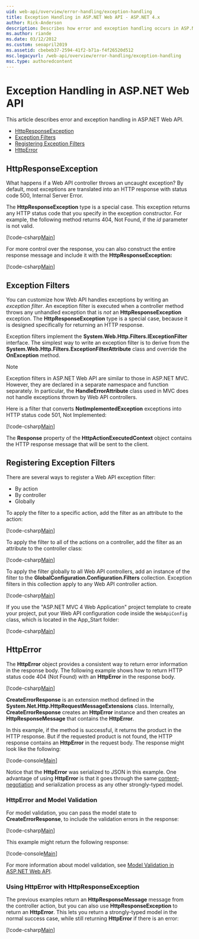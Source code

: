 ```yaml
---
uid: web-api/overview/error-handling/exception-handling
title: Exception Handling in ASP.NET Web API - ASP.NET 4.x
author: Rick-Anderson
description: Describes how error and exception handling occurs in ASP.NET Web API.
ms.author: riande
ms.date: 03/12/2012
ms.custom: seoapril2019
ms.assetid: cbebeb37-2594-41f2-b71a-f4f26520d512
msc.legacyurl: /web-api/overview/error-handling/exception-handling
msc.type: authoredcontent
---
```

# Exception Handling in ASP.NET Web API

This article describes error and exception handling in ASP.NET Web API.

- [HttpResponseException](#httpresponserexception)
- [Exception Filters](#exception_filters)
- [Registering Exception Filters](#registering_exception_filters)
- [HttpError](#httperror)

<a id="httpresponserexception"></a>
## HttpResponseException

What happens if a Web API controller throws an uncaught exception? By default, most exceptions are translated into an HTTP response with status code 500, Internal Server Error.

The **HttpResponseException** type is a special case. This exception returns any HTTP status code that you specify in the exception constructor. For example, the following method returns 404, Not Found, if the *id* parameter is not valid.

[!code-csharp[Main](exception-handling/samples/sample1.cs)]

For more control over the response, you can also construct the entire response message and include it with the **HttpResponseException:** 

[!code-csharp[Main](exception-handling/samples/sample2.cs)]

<a id="exception_filters"></a>
## Exception Filters

You can customize how Web API handles exceptions by writing an *exception filter*. An exception filter is executed when a controller method throws any unhandled exception that is *not* an **HttpResponseException** exception. The **HttpResponseException** type is a special case, because it is designed specifically for returning an HTTP response.

Exception filters implement the **System.Web.Http.Filters.IExceptionFilter** interface. The simplest way to write an exception filter is to derive from the **System.Web.Http.Filters.ExceptionFilterAttribute** class and override the **OnException** method.

> [!NOTE]
> Exception filters in ASP.NET Web API are similar to those in ASP.NET MVC. However, they are declared in a separate namespace and function separately. In particular, the **HandleErrorAttribute** class used in MVC does not handle exceptions thrown by Web API controllers.

Here is a filter that converts **NotImplementedException** exceptions into HTTP status code 501, Not Implemented:

[!code-csharp[Main](exception-handling/samples/sample3.cs)]

The **Response** property of the **HttpActionExecutedContext** object contains the HTTP response message that will be sent to the client.

<a id="registering_exception_filters"></a>
## Registering Exception Filters

There are several ways to register a Web API exception filter:

- By action
- By controller
- Globally

To apply the filter to a specific action, add the filter as an attribute to the action:

[!code-csharp[Main](exception-handling/samples/sample4.cs)]

To apply the filter to all of the actions on a controller, add the filter as an attribute to the controller class:

[!code-csharp[Main](exception-handling/samples/sample5.cs)]

To apply the filter globally to all Web API controllers, add an instance of the filter to the **GlobalConfiguration.Configuration.Filters** collection. Exception filters in this collection apply to any Web API controller action.

[!code-csharp[Main](exception-handling/samples/sample6.cs)]

If you use the "ASP.NET MVC 4 Web Application" project template to create your project, put your Web API configuration code inside the `WebApiConfig` class, which is located in the App\_Start folder:

[!code-csharp[Main](exception-handling/samples/sample7.cs?highlight=5)]

<a id="httperror"></a>
## HttpError

The **HttpError** object provides a consistent way to return error information in the response body. The following example shows how to return HTTP status code 404 (Not Found) with an **HttpError** in the response body.

[!code-csharp[Main](exception-handling/samples/sample8.cs)]

**CreateErrorResponse** is an extension method defined in the **System.Net.Http.HttpRequestMessageExtensions** class. Internally, **CreateErrorResponse** creates an **HttpError** instance and then creates an **HttpResponseMessage** that contains the **HttpError**.

In this example, if the method is successful, it returns the product in the HTTP response. But if the requested product is not found, the HTTP response contains an **HttpError** in the request body. The response might look like the following:

[!code-console[Main](exception-handling/samples/sample9.cmd)]

Notice that the **HttpError** was serialized to JSON in this example. One advantage of using **HttpError** is that it goes through the same [content-negotiation](../formats-and-model-binding/content-negotiation.md) and serialization process as any other strongly-typed model.

### HttpError and Model Validation

For model validation, you can pass the model state to **CreateErrorResponse**, to include the validation errors in the response:

[!code-csharp[Main](exception-handling/samples/sample10.cs)]

This example might return the following response:

[!code-console[Main](exception-handling/samples/sample11.cmd)]

For more information about model validation, see [Model Validation in ASP.NET Web API](../formats-and-model-binding/model-validation-in-aspnet-web-api.md).

### Using HttpError with HttpResponseException

The previous examples return an **HttpResponseMessage** message from the controller action, but you can also use **HttpResponseException** to return an **HttpError**. This lets you return a strongly-typed model in the normal success case, while still returning **HttpError** if there is an error:

[!code-csharp[Main](exception-handling/samples/sample12.cs)]
